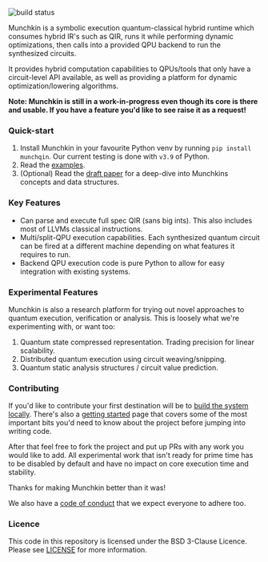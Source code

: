 ![build status](https://github.com/oqc-community/munchkin/actions/workflows/build.yaml/badge.svg)

Munchkin is a symbolic execution quantum-classical hybrid runtime which consumes hybrid IR's such as QIR, runs 
it while performing dynamic optimizations, then calls into a provided QPU backend to run the synthesized 
circuits.

It provides hybrid computation capabilities to QPUs/tools that only have a circuit-level API available, 
as well as providing a platform for dynamic optimization/lowering algorithms.

**Note: Munchkin is still in a work-in-progress even though its core is there and usable. If you have a feature you'd like to see raise it as a request!**

### Quick-start

1. Install Munchkin in your favourite Python venv by running `pip install munchqin`. Our current testing is done with `v3.9` of Python.
2. Read the [examples](https://github.com/oqc-community/munchkin/blob/develop/examples.md).
3. (Optional) Read the [draft paper](https://github.com/oqc-community/munchkin/blob/develop/docs/Munchkin%20Draft%20v2.pdf) for a deep-dive into Munchkins concepts and data structures.

### Key Features

* Can parse and execute full spec QIR (sans big ints). This also includes most of LLVMs classical instructions.
* Multi/split-QPU execution capabilities. Each synthesized quantum circuit can be fired at a different machine depending on what features it requires to run.
* Backend QPU execution code is pure Python to allow for easy integration with existing systems.

### Experimental Features

Munchkin is also a research platform for trying out novel approaches to quantum execution, verification or analysis. 
This is loosely what we're experimenting with, or want too:

1. Quantum state compressed representation. Trading precision for linear scalability.
2. Distributed quantum execution using circuit weaving/snipping.
3. Quantum static analysis structures / circuit value prediction.

### Contributing

If you'd like to contribute your first destination will be to [build the system locally](https://github.com/oqc-community/munchkin/blob/develop/building.md).
There's also a [getting started](https://github.com/oqc-community/munchkin/blob/develop/development.md) page that covers some of the most important bits you'd need to know about the project before jumping into writing code.

After that feel free to fork the project and put up PRs with any work you would like to add.
All experimental work that isn't ready for prime time has to be disabled by default and have no impact on core execution time and stability.

Thanks for making Munchkin better than it was!

We also have a [code of conduct](https://github.com/oqc-community/munchkin/blob/develop/code_of_conduct.md) that we expect everyone to adhere too.

### Licence

This code in this repository is licensed under the BSD 3-Clause Licence.
Please see [LICENSE](https://github.com/oqc-community/munchkin/blob/develop/LICENSE) for more information.

